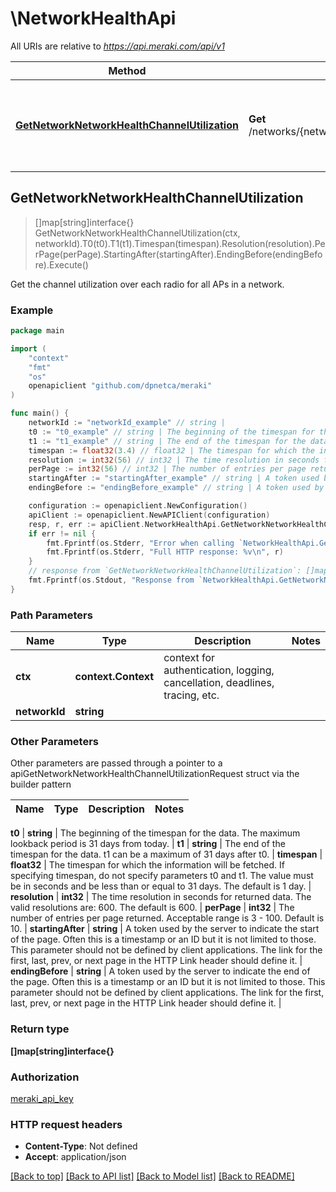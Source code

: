 # \NetworkHealthApi

All URIs are relative to *https://api.meraki.com/api/v1*

Method | HTTP request | Description
------------- | ------------- | -------------
[**GetNetworkNetworkHealthChannelUtilization**](NetworkHealthApi.md#GetNetworkNetworkHealthChannelUtilization) | **Get** /networks/{networkId}/networkHealth/channelUtilization | Get the channel utilization over each radio for all APs in a network.



## GetNetworkNetworkHealthChannelUtilization

> []map[string]interface{} GetNetworkNetworkHealthChannelUtilization(ctx, networkId).T0(t0).T1(t1).Timespan(timespan).Resolution(resolution).PerPage(perPage).StartingAfter(startingAfter).EndingBefore(endingBefore).Execute()

Get the channel utilization over each radio for all APs in a network.



### Example

```go
package main

import (
    "context"
    "fmt"
    "os"
    openapiclient "github.com/dpnetca/meraki"
)

func main() {
    networkId := "networkId_example" // string | 
    t0 := "t0_example" // string | The beginning of the timespan for the data. The maximum lookback period is 31 days from today. (optional)
    t1 := "t1_example" // string | The end of the timespan for the data. t1 can be a maximum of 31 days after t0. (optional)
    timespan := float32(3.4) // float32 | The timespan for which the information will be fetched. If specifying timespan, do not specify parameters t0 and t1. The value must be in seconds and be less than or equal to 31 days. The default is 1 day. (optional)
    resolution := int32(56) // int32 | The time resolution in seconds for returned data. The valid resolutions are: 600. The default is 600. (optional)
    perPage := int32(56) // int32 | The number of entries per page returned. Acceptable range is 3 - 100. Default is 10. (optional)
    startingAfter := "startingAfter_example" // string | A token used by the server to indicate the start of the page. Often this is a timestamp or an ID but it is not limited to those. This parameter should not be defined by client applications. The link for the first, last, prev, or next page in the HTTP Link header should define it. (optional)
    endingBefore := "endingBefore_example" // string | A token used by the server to indicate the end of the page. Often this is a timestamp or an ID but it is not limited to those. This parameter should not be defined by client applications. The link for the first, last, prev, or next page in the HTTP Link header should define it. (optional)

    configuration := openapiclient.NewConfiguration()
    apiClient := openapiclient.NewAPIClient(configuration)
    resp, r, err := apiClient.NetworkHealthApi.GetNetworkNetworkHealthChannelUtilization(context.Background(), networkId).T0(t0).T1(t1).Timespan(timespan).Resolution(resolution).PerPage(perPage).StartingAfter(startingAfter).EndingBefore(endingBefore).Execute()
    if err != nil {
        fmt.Fprintf(os.Stderr, "Error when calling `NetworkHealthApi.GetNetworkNetworkHealthChannelUtilization``: %v\n", err)
        fmt.Fprintf(os.Stderr, "Full HTTP response: %v\n", r)
    }
    // response from `GetNetworkNetworkHealthChannelUtilization`: []map[string]interface{}
    fmt.Fprintf(os.Stdout, "Response from `NetworkHealthApi.GetNetworkNetworkHealthChannelUtilization`: %v\n", resp)
}
```

### Path Parameters


Name | Type | Description  | Notes
------------- | ------------- | ------------- | -------------
**ctx** | **context.Context** | context for authentication, logging, cancellation, deadlines, tracing, etc.
**networkId** | **string** |  | 

### Other Parameters

Other parameters are passed through a pointer to a apiGetNetworkNetworkHealthChannelUtilizationRequest struct via the builder pattern


Name | Type | Description  | Notes
------------- | ------------- | ------------- | -------------

 **t0** | **string** | The beginning of the timespan for the data. The maximum lookback period is 31 days from today. | 
 **t1** | **string** | The end of the timespan for the data. t1 can be a maximum of 31 days after t0. | 
 **timespan** | **float32** | The timespan for which the information will be fetched. If specifying timespan, do not specify parameters t0 and t1. The value must be in seconds and be less than or equal to 31 days. The default is 1 day. | 
 **resolution** | **int32** | The time resolution in seconds for returned data. The valid resolutions are: 600. The default is 600. | 
 **perPage** | **int32** | The number of entries per page returned. Acceptable range is 3 - 100. Default is 10. | 
 **startingAfter** | **string** | A token used by the server to indicate the start of the page. Often this is a timestamp or an ID but it is not limited to those. This parameter should not be defined by client applications. The link for the first, last, prev, or next page in the HTTP Link header should define it. | 
 **endingBefore** | **string** | A token used by the server to indicate the end of the page. Often this is a timestamp or an ID but it is not limited to those. This parameter should not be defined by client applications. The link for the first, last, prev, or next page in the HTTP Link header should define it. | 

### Return type

**[]map[string]interface{}**

### Authorization

[meraki_api_key](../README.md#meraki_api_key)

### HTTP request headers

- **Content-Type**: Not defined
- **Accept**: application/json

[[Back to top]](#) [[Back to API list]](../README.md#documentation-for-api-endpoints)
[[Back to Model list]](../README.md#documentation-for-models)
[[Back to README]](../README.md)

